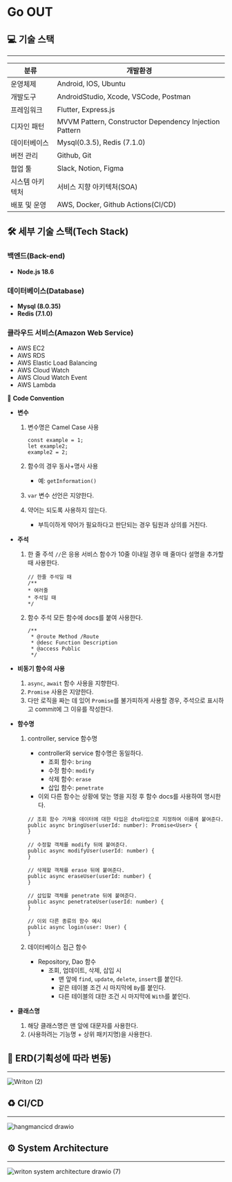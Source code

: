 
# Go OUT
## 💻 기술 스택

---

| 분류 | 개발환경 | 
|---|---|
| 운영체제 | Android, IOS, Ubuntu |
| 개발도구 |  AndroidStudio, Xcode, VSCode, Postman |
| 프레임워크 | Flutter, Express.js |
| 디자인 패턴 | MVVM Pattern, Constructor Dependency Injection Pattern |
| 데이터베이스 | Mysql(0.3.5), Redis (7.1.0)|
| 버전 관리 | Github, Git |
| 협업 툴 | Slack, Notion, Figma |
| 시스템 아키텍처 | 서비스 지향 아키텍처(SOA) |
| 배포 및 운영 | AWS, Docker, Github Actions(CI/CD) |

## 🛠 세부 기술 스택(Tech Stack)

### 백엔드(Back-end)

- **Node.js 18.6**

### 데이터베이스(Database)

- **Mysql (8.0.35)**
- **Redis (7.1.0)**

### 클라우드 서비스(Amazon Web Service)
  - AWS EC2
  - AWS RDS
  - AWS Elastic Load Balancing
  - AWS Cloud Watch
  - AWS Cloud Watch Event
  - AWS Lambda

📌 **Code Convention**

- **변수**
    1. 변수명은 Camel Case 사용
        
        ```tsx
        const example = 1;
        let example2;
        example2 = 2;
        ```
    2. 함수의 경우 동사+명사 사용
        - 예: `getInformation()`
    3. `var` 변수 선언은 지양한다.
    4. 약어는 되도록 사용하지 않는다.
        - 부득이하게 약어가 필요하다고 판단되는 경우 팀원과 상의를 거친다.

- **주석**
    1. 한 줄 주석 `//`은 응용 서비스 함수가 10줄 이내일 경우 매 줄마다 설명을 추가할 때 사용한다.
        
        ```tsx
        // 한줄 주석일 때
        /**
        * 여러줄
        * 주석일 때
        */
        ```
    2. 함수 주석 모든 함수에 docs를 붙여 사용한다.
        
        ```tsx
        /**
         * @route Method /Route
         * @desc Function Description
         * @access Public
         */
        ```

- **비동기 함수의 사용**
    1. `async`, `await` 함수 사용을 지향한다.
    2. `Promise` 사용은 지양한다.
    3. 다만 로직을 짜는 데 있어 `Promise`를 불가피하게 사용할 경우, 주석으로 표시하고 commit에 그 이유를 작성한다.

- **함수명**
    1. controller, service 함수명
        - controller와 service 함수명은 동일하다.
            - 조회 함수: `bring`
            - 수정 함수: `modify`
            - 삭제 함수: `erase`
            - 삽입 함수: `penetrate`
        - 이외 다른 함수는 상황에 맞는 명을 지정 후 함수 docs를 사용하여 명시한다.
        
        ```tsx
        // 조회 함수 가져올 데이터에 대한 타입은 dto타입으로 지정하여 이름에 붙여준다.
        public async bringUser(userId: number): Promise<User> {
        }

        // 수정할 객체를 modify 뒤에 붙여준다.
        public async modifyUser(userId: number) {
        }

        // 삭제할 객체를 erase 뒤에 붙여준다.
        public async eraseUser(userId: number) {
        }

        // 삽입할 객체를 penetrate 뒤에 붙여준다.
        public async penetrateUser(userId: number) {
        }

        // 이외 다른 종류의 함수 예시
        public async login(user: User) {
        }
        ```
    2. 데이터베이스 접근 함수
        - Repository, Dao 함수
            - 조회, 업데이트, 삭제, 삽입 시
                - 맨 앞에 `find`, `update`, `delete`, `insert`를 붙인다.
                - 같은 테이블 조건 시 마지막에 `By`를 붙인다.
                - 다른 테이블의 대한 조건 시 마지막에 `With`를 붙인다.

- **클래스명**
    1. 해당 클래스명은 맨 앞에 대문자를 사용한다.
    2. (사용하려는 기능명 + 상위 패키지명)을 사용한다.


## 🔗 ERD(기획성에 따라 변동)

---
![Writon (2)](https://github.com/new-writon/Writon-Be/assets/106163272/4ee03183-9018-45cf-83dd-a6f41d57ad7d)


## ♻ CI/CD

---
![hangmancicd drawio](https://github.com/new-writon/Writon-Be/assets/106163272/341ed4ee-8d58-4be4-9c9a-6e229977a4a0)


## ⚙️ System Architecture

---

![writon system architecture drawio (7)](https://github.com/new-writon/Writon-Be/assets/106163272/4b585cf9-885b-44b5-9df7-fbf5a84d40ab)


